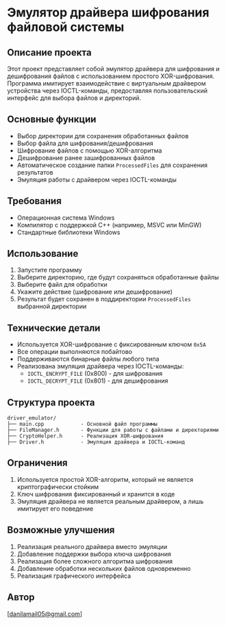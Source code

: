 # Эмулятор драйвера шифрования файловой системы

## Описание проекта

Этот проект представляет собой эмулятор драйвера для шифрования и дешифрования файлов с использованием простого XOR-шифрования. Программа имитирует взаимодействие с виртуальным драйвером устройства через IOCTL-команды, предоставляя пользовательский интерфейс для выбора файлов и директорий.

## Основные функции

- Выбор директории для сохранения обработанных файлов
- Выбор файла для шифрования/дешифрования
- Шифрование файлов с помощью XOR-алгоритма
- Дешифрование ранее зашифрованных файлов
- Автоматическое создание папки `ProcessedFiles` для сохранения результатов
- Эмуляция работы с драйвером через IOCTL-команды

## Требования

- Операционная система Windows
- Компилятор с поддержкой C++ (например, MSVC или MinGW)
- Стандартные библиотеки Windows

## Использование

1. Запустите программу
2. Выберите директорию, где будут сохраняться обработанные файлы
3. Выберите файл для обработки
4. Укажите действие (шифрование или дешифрование)
5. Результат будет сохранен в поддиректории `ProcessedFiles` выбранной директории

## Технические детали

- Используется XOR-шифрование с фиксированным ключом `0x5A`
- Все операции выполняются побайтово
- Поддерживаются бинарные файлы любого типа
- Реализована эмуляция драйвера через IOCTL-команды:
  - `IOCTL_ENCRYPT_FILE` (0x800) - для шифрования
  - `IOCTL_DECRYPT_FILE` (0x801) - для дешифрования

## Структура проекта

```
driver_emulator/
├── main.cpp            - Основной файл программы
├── FileManager.h       - Функции для работы с файлами и директориями
├── CryptoHelper.h      - Реализация XOR-шифрования
├── Driver.h            - Эмуляция драйвера и IOCTL-команд
```

## Ограничения

1. Используется простой XOR-алгоритм, который не является криптографически стойким
2. Ключ шифрования фиксированный и хранится в коде
3. Эмуляция драйвера не является реальным драйвером, а лишь имитирует его поведение

## Возможные улучшения

1. Реализация реального драйвера вместо эмуляции
2. Добавление поддержки выбора ключа шифрования
3. Реализация более сложного алгоритма шифрования
4. Добавление обработки нескольких файлов одновременно
5. Реализация графического интерфейса

## Автор

[danilamail05@gmail.com]
